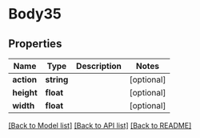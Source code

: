 # Body35

## Properties
Name | Type | Description | Notes
------------ | ------------- | ------------- | -------------
**action** | **string** |  | [optional] 
**height** | **float** |  | [optional] 
**width** | **float** |  | [optional] 

[[Back to Model list]](../README.md#documentation-for-models) [[Back to API list]](../README.md#documentation-for-api-endpoints) [[Back to README]](../README.md)


